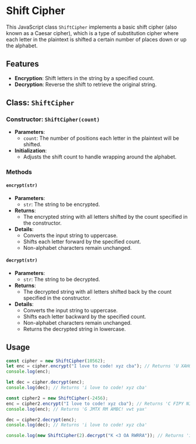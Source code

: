# Shift Cipher

This JavaScript class `ShiftCipher` implements a basic shift cipher (also known as a Caesar cipher), which is a type of substitution cipher where each letter in the plaintext is shifted a certain number of places down or up the alphabet.

## Features

- **Encryption**: Shift letters in the string by a specified count.
- **Decryption**: Reverse the shift to retrieve the original string.

## Class: `ShiftCipher`

### Constructor: `ShiftCipher(count)`

- **Parameters**:
  - `count`: The number of positions each letter in the plaintext will be shifted.
- **Initialization**:
  - Adjusts the shift count to handle wrapping around the alphabet.

### Methods

#### `encrypt(str)`

- **Parameters**:
  - `str`: The string to be encrypted.
- **Returns**: 
  - The encrypted string with all letters shifted by the count specified in the constructor.
- **Details**: 
  - Converts the input string to uppercase.
  - Shifts each letter forward by the specified count.
  - Non-alphabet characters remain unchanged.

#### `decrypt(str)`

- **Parameters**:
  - `str`: The string to be decrypted.
- **Returns**: 
  - The decrypted string with all letters shifted back by the count specified in the constructor.
- **Details**: 
  - Converts the input string to uppercase.
  - Shifts each letter backward by the specified count.
  - Non-alphabet characters remain unchanged.
  - Returns the decrypted string in lowercase.

## Usage

```javascript
const cipher = new ShiftCipher(10562);
let enc = cipher.encrypt("I love to code! xyz cba"); // Returns 'U XAHQ FA OAPQ! JKL ONM'
console.log(enc);

let dec = cipher.decrypt(enc);
console.log(dec); // Returns 'i love to code! xyz cba'

const cipher2 = new ShiftCipher(-2456);
enc = cipher2.encrypt("I love to code! xyz cba"); // Returns 'C FIPY NI WIXY! RST WVU'
console.log(enc); // Returns 'G JMTX RM AMBC! vwt yax'

dec = cipher2.decrypt(enc);
console.log(dec); // Returns 'i love to code! xyz cba'

console.log(new ShiftCipher(2).decrypt("K <3 OA RWRRA")); // Returns 'i <3 my puppy'
